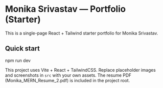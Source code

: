 # Monika Srivastav — Portfolio (Starter)

This is a single-page React + Tailwind starter portfolio for Monika Srivastav.

## Quick start

npm run dev

This project uses Vite + React + TailwindCSS. Replace placeholder images and screenshots in `src` with your own assets. The resume PDF (Monika_MERN_Resume_2.pdf) is included in the project root.

